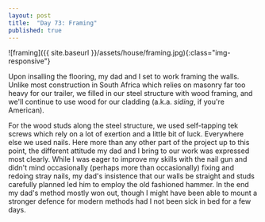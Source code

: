 ```yaml
---
layout: post
title:  "Day 73: Framing"
published: true
---
```


![framing]({{ site.baseurl }}/assets/house/framing.jpg){:class="img-responsive"}

Upon insalling the flooring, my dad and I set to work framing the walls. Unlike most construction in South Africa which relies on masonry far too heavy for our trailer, we filled in our steel structure with wood framing, and we'll continue to use wood for our cladding (a.k.a. *siding*, if you're American).

For the wood studs along the steel structure, we used self-tapping tek screws which rely on a lot of exertion and a little bit of luck. Everywhere else we used nails. Here more than any other part of the project up to this point, the different attitude my dad and I bring to our work was expressed most clearly. While I was eager to improve my skills with the nail gun and didn't mind occasionally (perhaps more than occasionally) fixing and redoing stray nails, my dad's insistence that our walls be straight and studs carefully planned led him to employ the old fashioned hammer. In the end my dad's method mostly won out, though I might have been able to mount a stronger defence for modern methods had I not been sick in bed for a few days.


